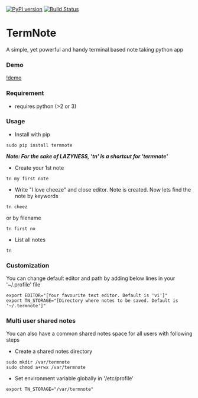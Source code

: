 [![PyPI version](https://img.shields.io/pypi/v/termnote.svg)](https://pypi.python.org/pypi/termnote)
[![Build Status](https://travis-ci.org/sayanarijit/termnote.svg?branch=master)](https://travis-ci.org/sayanarijit/termnote)

# TermNote

A simple, yet powerful and handy terminal based note taking python app

### Demo

[!demo](https://raw.githubusercontent.com/sayanarijit/termnote/master/demo.gif)


### Requirement

* requires python (>2 or 3)


### Usage

* Install with pip

```
sudo pip install termnote
```

***Note: For the sake of LAZYNESS, 'tn' is a shortcut for 'termnote'***

* Create your 1st note

```
tn my first note
```

* Write "I love cheeze" and close editor. Note is created. Now lets find the note by keywords

```
tn cheez
```

or by filename

```
tn first no
```

* List all notes

```
tn
```


### Customization

You can change default editor and path by adding below lines in your '~/.profile' file

```
export EDITOR="[Your favourite text editor. Default is 'vi']"
export TN_STORAGE="[Directory where notes to be saved. Default is '~/.termnote']"
```

### Multi user shared notes

You can also have a common shared notes space for all users with following steps

* Create a shared notes directory

```
sudo mkdir /var/termnote
sudo chmod a+rwx /var/termnote
```

* Set environment variable globally in '/etc/profile'

```
export TN_STORAGE="/var/termnote"
```
